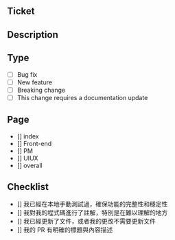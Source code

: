 ## Ticket


## Description


## Type

- [ ] Bug fix
- [ ] New feature
- [ ] Breaking change
- [ ] This change requires a documentation update

## Page

- [] index
- [] Front-end
- [] PM
- [] UIUX
- [] overall

## Checklist

- [] 我已經在本地手動測試過，確保功能的完整性和穩定性
- [] 我對我的程式碼進行了註解，特別是在難以理解的地方
- [] 我已經更新了文件，或者我的更改不需要更新文件
- [] 我的 PR 有明確的標題與內容描述